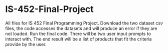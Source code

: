 # IS-452-Final-Project
All files for IS 452 Final Programming Project.
Download the two dataset csv files, the code accesses the datasets and will produce an error if they are not loaded.
Run the final code.
There will be two user input prompts to interact with.
The end result will be a list of products that fit the criteria provide by the user.
